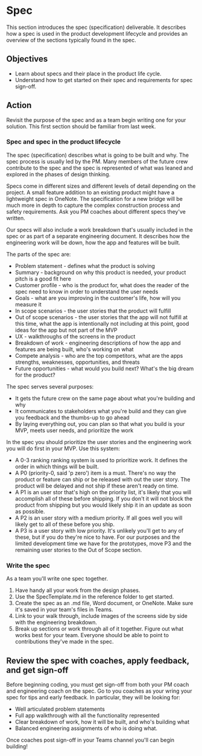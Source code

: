 # Spec

This section introduces the spec (specification) deliverable. It describes how a spec is used in the product development lifecycle and provides an overview of the sections typically found in the spec.

## Objectives

* Learn about specs and their place in the product life cycle.
* Understand how to get started on their spec and requirements for spec sign-off.

## Action

Revisit the purpose of the spec and as a team begin writing one for your solution. This first section should be familiar from last week.

### Spec and spec in the product lifecycle

The spec (specification) describes what is going to be built and why. The spec process is usually led by the PM. Many members of the future crew contribute to the spec and the spec is represented of what was leaned and explored in the phases of design thinking.

Specs come in different sizes and different levels of detail depending on the project. A small feature addition to an existing product might have a lightweight spec in OneNote. The specification for a new bridge will be much more in depth to capture the complex construction process and safety requirements. Ask you PM coaches about different specs they've written.

Our specs will also include a work breakdown that's usually included in the spec or as part of a separate engineering document. It describes how the engineering work will be down, how the app and features will be built.

The parts of the spec are:

* Problem statement - defines what the product is solving
* Summary - background on why this product is needed, your product pitch is a good fit here
* Customer profile - who is the product for, what does the reader of the spec need to know in order to understand the user needs
* Goals - what are you improving in the customer's life, how will you measure it
* In scope scenarios - the user stories that the product will fulfill
* Out of scope scenarios - the user stories that the app will not fulfill at this time, what the app is intentionally not including at this point, good ideas for the app but not part of the MVP
* UX - walkthroughs of the screens in the product
* Breakdown of work - engineering descriptions of how the app and features are being built, who's working on what
* Compete analysis - who are the top competitors, what are the apps strengths, weaknesses, opportunities, and threats
* Future opportunities - what would you build next? What's the big dream for the product?

The spec serves several purposes:

* It gets the future crew on the same page about what you're building and why
* It communicates to stakeholders what you're build and they can give you feedback and the thumbs-up to go ahead
* By laying everything out, you can plan so that what you build is your MVP, meets user needs, and prioritize the work

In the spec you should prioritize the user stories and the engineering work you will do first in your MVP. Use this system:

* A 0-3 ranking ranking system is used to prioritize work. It defines the order in which things will be built.
* A P0 (priority-0, said 'p zero') item is a must. There's no way the product or feature can ship or be released with out the user story. The product will be delayed and not ship if these aren't ready on time.
* A P1 is an user stor that's high on the priority list, it's likely that you will accomplish all of these before shipping. If you don't it will not block the product from shipping but you would likely ship it in an update as soon as possible.
* A P2 is an user story with a medium priority. If all goes well you will likely get to all of these before you ship.
* A P3 is a user story with low priority. It's unlikely you'll get to any of these, but if you do they're nice to have. For our purposes and the limited development time we have for the prototypes, move P3 and the remaining user stories to the Out of Scope section.

### Write the spec

As a team you'll write one spec together.

1. Have handy all your work from the design phases.
2. Use the SpecTemplate.md in the reference folder to get started.
3. Create the spec as an .md file, Word document, or OneNote. Make sure it's saved in your team's files in Teams.
4. Link to your walk through, include images of the screens side by side with the engineering breakdown.
5. Break up sections or work through all of it together. Figure out what works best for your team. Everyone should be able to point to contributions they've made in the spec.

## Review the spec with coaches, apply feedback, and get sign-off

Before beginning coding, you must get sign-off from both your PM coach and engineering coach on the spec. Go to you coaches as your wring your spec for tips and early feedback. In particular, they will be looking for:

* Well articulated problem statements
* Full app walkthrough with all the functionality represented
* Clear breakdown of work, how it will be built, and who's building what
* Balanced engineering assignments of who is doing what.

Once coaches post sign-off in your Teams channel you'll can begin building!
